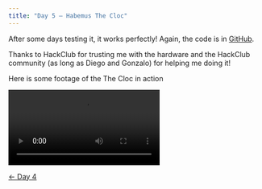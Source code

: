 ```yaml
---
title: "Day 5 — Habemus The Cloc"
---
```


After some days testing it, it works perfectly! Again, the code is in [GitHub](https://github.com/JuanM04/the-cloc).

Thanks to HackClub for trusting me with the hardware and the HackClub community (as long as Diego and Gonzalo) for helping me doing it!

Here is some footage of the The Cloc in action

![@direct](/images/docs/the-cloc/working.mp4)

[&larr; Day 4](/docs/the-cloc/day-4)